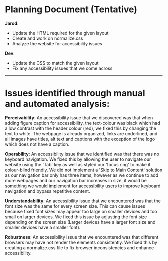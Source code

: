 # Planning Document (Tentative)

**Jarod**:  
- Update the HTML required for the given layout
- Create and work on normalize.css
- Analyze the website for accessibility issues
  

**Dev**:
- Update the CSS to match the given layout
- Fix any accessibility issues that we come across

---

# Issues identified through manual and automated analysis:

**Perceivability**: An accessibility issue that we discovered was that when adding figure caption for accessibility, the text-colour was black which had a low contrast with the header colour (red), we fixed this by changing the text to white. The webpage is already organized, links are underlined, and all images have titles, alt text and captions with the exception of the logo which does not have a caption.

**Operability**: An accessibility issue that we identified was that there was no keyboard navigation. We fixed this by allowing the user to navigate our website using the 'Tab' key as well as styled our 'focus ring' to make it colour-blind friendly. We did not implement a 'Skip to Main Content' solution as our navigation bar only has three items, however as we continue to add more webpages and our navigation bar increases in size, it would be something we would implement for accessibility users to improve keyboard navigation and bypass repetitive content.
  
**Understandability**: An accessibility issue that we encountered was that the font size was the same for every screen size. This can cause issues because fixed font sizes may appear too large on smaller devices and too small on larger devices. We fixed this issue by adjusting the font size depending on the screen size (Larger devices have a larger font size and smaller devices have a smaller font).

**Robustness**: An accessibility issue that we encountered was that different browsers may have not render the elements consistently. We fixed this by creating a normalize.css file to fix browser inconsistencies and enhance accessibility.